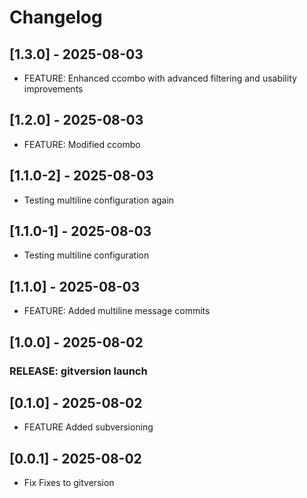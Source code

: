 # Changelog

## [1.3.0] - 2025-08-03
- FEATURE: Enhanced ccombo with advanced filtering and usability improvements

## [1.2.0] - 2025-08-03
- FEATURE: Modified ccombo

## [1.1.0-2] - 2025-08-03
- Testing multiline configuration again

## [1.1.0-1] - 2025-08-03
- Testing multiline configuration

## [1.1.0] - 2025-08-03
- FEATURE: Added multiline message commits

## [1.0.0] - 2025-08-02
### RELEASE: gitversion launch

## [0.1.0] - 2025-08-02
- FEATURE Added subversioning

## [0.0.1] - 2025-08-02
- Fix Fixes to gitversion

